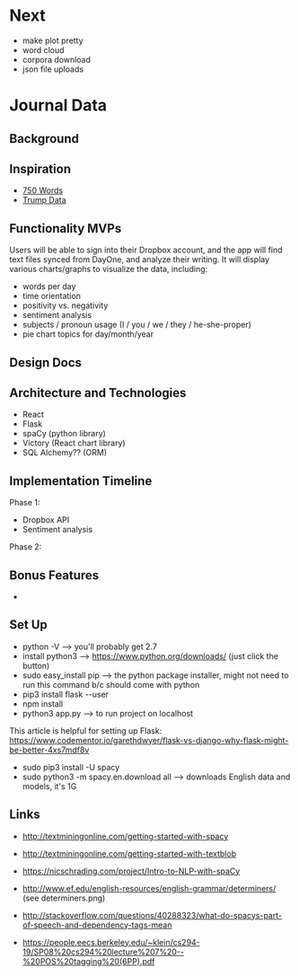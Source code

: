 # Next

- make plot pretty
- word cloud
- corpora download
- json file uploads

# Journal Data

## Background

## Inspiration

- [750 Words][750words]
- [Trump Data][trumpdata]

[750words]: http://750words.com/
[trumpdata]: http://www.trumpdata.org/

## Functionality MVPs

Users will be able to sign into their Dropbox account, and the app will find text files synced from DayOne, and analyze their writing.  It will display various charts/graphs to visualize the data, including:

- words per day
- time orientation
- positivity vs. negativity
- sentiment analysis
- subjects / pronoun usage (I / you / we / they / he-she-proper)
- pie chart topics for day/month/year

## Design Docs

## Architecture and Technologies

- React
- Flask
- spaCy (python library)
- Victory (React chart library)
- SQL Alchemy?? (ORM)

## Implementation Timeline

Phase 1:
- Dropbox API
- Sentiment analysis

Phase 2:

## Bonus Features

-

## Set Up

- python -V --> you'll probably get 2.7
- install python3 --> https://www.python.org/downloads/ (just click the button)
- sudo easy_install pip --> the python package installer, might not need to run this command b/c should come with python
- pip3 install flask --user
- npm install
- python3 app.py --> to run project on localhost

This article is helpful for setting up Flask: https://www.codementor.io/garethdwyer/flask-vs-django-why-flask-might-be-better-4xs7mdf8v

- sudo pip3 install -U spacy
- sudo python3 -m spacy.en.download all --> downloads English data and models, it's 1G

## Links

- http://textminingonline.com/getting-started-with-spacy
- http://textminingonline.com/getting-started-with-textblob

- https://nicschrading.com/project/Intro-to-NLP-with-spaCy
- http://www.ef.edu/english-resources/english-grammar/determiners/ (see determiners.png)
- http://stackoverflow.com/questions/40288323/what-do-spacys-part-of-speech-and-dependency-tags-mean
- https://people.eecs.berkeley.edu/~klein/cs294-19/SP08%20cs294%20lecture%207%20--%20POS%20tagging%20(6PP).pdf
